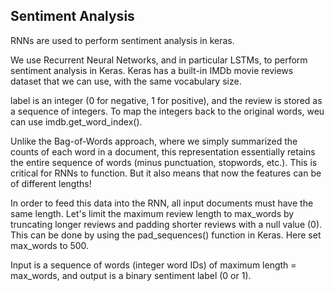 Sentiment Analysis
-------------------

RNNs are used to perform sentiment analysis in keras.

We use Recurrent Neural Networks, and in particular LSTMs, to perform sentiment analysis in Keras. Keras has a built-in IMDb movie reviews dataset that we can use, with the same vocabulary size.

label is an integer (0 for negative, 1 for positive), and the review is stored as a sequence of integers.
To map the integers back to the original words, weu can use imdb.get_word_index(). 

Unlike the Bag-of-Words approach, where we simply summarized the counts of each word in a document, this representation essentially retains the entire sequence of words (minus punctuation, stopwords, etc.). This is critical for RNNs to function. But it also means that now the features can be of different lengths!

In order to feed this data into the RNN, all input documents must have the same length. Let's limit the maximum review length to max_words by truncating longer reviews and padding shorter reviews with a null value (0). 
This can be done by using the pad_sequences() function in Keras. Here set max_words to 500.

Input is a sequence of words (integer word IDs) of maximum length = max_words, and output is a binary sentiment label (0 or 1).